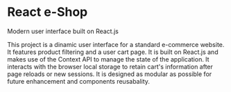 # React e-Shop

Modern user interface built on React.js

This project is a dinamic user interface for a standard e-commerce website. It features product filtering and a user cart page.
It is built on React.js and makes use of the Context API to manage the state of the application. It interacts with the browser local storage to retain cart's information after page reloads or new sessions. It is designed as modular as possible for future enhancement and components reusabality.